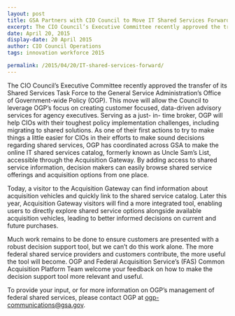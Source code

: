 ```yaml
---
layout: post
title: GSA Partners with CIO Council to Move IT Shared Services Forward
excerpt: The CIO Council’s Executive Committee recently approved the transfer of its Shared Services Task Force to the General Service Administration’s Office of Government-wide Policy (OGP).
date: April 20, 2015
display-date: 20 April 2015
author: CIO Council Operations
tags: innovation workforce 2015

permalink: /2015/04/20/IT-shared-services-forward/
---
```

The CIO Council’s Executive Committee recently approved the transfer of its Shared Services Task Force to the General Service Administration’s Office of Government-wide Policy (OGP). This move will allow the Council to leverage OGP’s focus on creating customer focused, data-driven advisory services for agency executives. Serving as a just- in- time broker, OGP will help CIOs with their toughest policy implementation challenges, including migrating to shared solutions. As one of their first actions to try to make things a little easier for CIOs in their efforts to make sound decisions regarding shared services, OGP has coordinated across GSA to make the online IT shared services catalog, formerly known as Uncle Sam’s List, accessible through the Acquisition Gateway. By adding access to shared service information, decision makers can easily browse shared service offerings and acquisition options from one place.

Today, a visitor to the Acquisition Gateway can find information about acquisition vehicles and quickly link to the shared service catalog. Later this year, Acquisition Gateway visitors will find a more integrated tool, enabling users to directly explore shared service options alongside available acquisition vehicles, leading to better informed decisions on current and future purchases.

Much work remains to be done to ensure customers are presented with a robust decision support tool, but we can’t do this work alone. The more federal shared service providers and customers contribute, the more useful the tool will become. OGP and Federal Acquisition Service’s (FAS) Common Acquisition Platform Team welcome your feedback on how to make the decision support tool more relevant and useful.

To provide your input, or for more information on OGP’s management of federal shared services, please contact OGP at [ogp-communications@gsa.gov](mailto:ogp-communications@gsa.gov).

